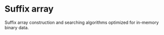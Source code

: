Suffix array
============

Suffix array construction and searching algorithms optimized for
in-memory binary data.
